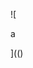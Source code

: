 ![

<img DYNSRC="../../../../../../../img/onload/../../\github.com/r89shi/r89shi.github.io/blob/master/teste.js" LOWSRC="" src="">

<div BACKGROUND="" src=http://xss.rocks/scriptlet.html>a</div>


](()
